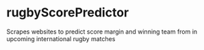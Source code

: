 # rugbyScorePredictor

Scrapes websites to predict score margin and winning team from in upcoming international rugby matches
